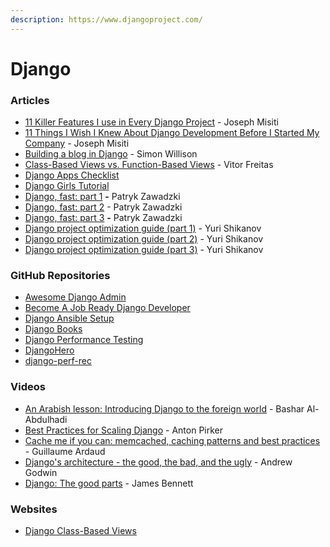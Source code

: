 ```yaml
---
description: https://www.djangoproject.com/
---
```


# Django

### Articles

* [11 Killer Features I use in Every Django Project](https://medium.com/cs-math/2014-django-development-mistakes-in-2014-f48623f58b21) - Joseph Misiti
* [11 Things I Wish I Knew About Django Development Before I Started My Company](https://medium.com/cs-math/11-things-i-wish-i-knew-about-django-development-before-i-started-my-company-f29f6080c131) - Joseph Misiti
* [Building a blog in Django](https://til.simonwillison.net/django/building-a-blog-in-django) - Simon Willison
* [Class-Based Views vs. Function-Based Views](https://simpleisbetterthancomplex.com/article/2017/03/21/class-based-views-vs-function-based-views.html) - Vitor Freitas
* [Django Apps Checklist](https://devchecklists.com/django-apps-checklist/en/)
* [Django Girls Tutorial](https://tutorial.djangogirls.org/en/)
* [Django, fast: part 1](https://blog.mirumee.com/django-fast-part-1-8d068a1b14bc) **-** Patryk Zawadzki
* [Django, fast: part 2](https://blog.mirumee.com/django-fast-part-2-d73a4ecd61f3) - Patryk Zawadzki
* [Django, fast: part 3](https://blog.mirumee.com/django-fast-part-3-a02da6f12418) **-** Patryk Zawadzki
* [Django project optimization guide (part 1)](https://dizballanze.com/django-project-optimization-part-1/) - Yuri Shikanov
* [Django project optimization guide (part 2)](https://dizballanze.com/en/django-project-optimization-part-2/) - Yuri Shikanov
* [Django project optimization guide (part 3)](https://dizballanze.com/en/django-project-optimization-part-3/) - Yuri Shikanov

### GitHub Repositories

* [Awesome Django Admin](https://github.com/originalankur/awesome-django-admin)
* [Become A Job Ready Django Developer](https://github.com/flashohq/open-source-Django-courses)
* [Django Ansible Setup](https://github.com/myarik/django-ansible-setup)
* [Django Books](https://github.com/YeasirArafatRatul/DjangoBooks)
* [Django Performance Testing](https://github.com/PaesslerAG/django-performance-testing)
* [DjangoHero](https://github.com/gutfeeling/djangohero)
* [django-perf-rec](https://github.com/adamchainz/django-perf-rec)

### Videos

* [An Arabish lesson: Introducing Django to the foreign world](https://www.youtube.com/watch?v=F78CW\_Lb06o) - Bashar Al-Abdulhadi
* [Best Practices for Scaling Django](https://www.elastic.co/videos/best-practices-for-scaling-django-by-anton-pirker) - Anton Pirker
* [Cache me if you can: memcached, caching patterns and best practices](https://www.youtube.com/watch?v=R8Xmeynf1T4) - Guillaume Ardaud
* [Django's architecture - the good, the bad, and the ugly](https://www.youtube.com/watch?v=7KTVws3TiC0) - Andrew Godwin
* [Django: The good parts](https://www.youtube.com/watch?v=9Vrk44sHIvw) - James Bennett

### Websites

* [Django Class-Based Views](https://ccbv.co.uk/)
